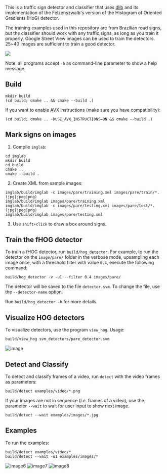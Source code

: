 This is a traffic sign detector and classifier that uses [dlib](http://dlib.net/) and its implementation of the Felzenszwalb's version of the Histogram of Oriented Gradients (HoG) detector.

The training examples used in this repository are from Brazilian road signs, but the classifier should work with any traffic signs, as long as you train it properly. Google Street View images can be used to train the detectors. 25~40 images are sufficient to train a good detector.

![](https://cloud.githubusercontent.com/assets/294960/7904020/7d216ae0-07c3-11e5-96fe-2b9d020fec4c.png)

Note: all programs accept `-h` as command-line parameter to show a help message.

## Build

```
mkdir build
(cd build; cmake .. && cmake --build .)
```

If you want to enable AVX instructions (make sure you have compatibility):

```
(cd build; cmake .. -DUSE_AVX_INSTRUCTIONS=ON && cmake --build .)
```

## Mark signs on images
1. Compile `imglab`:

```
cd imglab
mkdir build
cd build
cmake ..
cmake --build .
```

2. Create XML from sample images:

```
imglab/build/imglab -c images/pare/training.xml images/pare/train/*.(jpg|jpeg|png)
imglab/build/imglab images/pare/training.xml
imglab/build/imglab -c images/pare/testing.xml images/pare/test/*.(jpg|jpeg|png)
imglab/build/imglab images/pare/testing.xml
```

3. Use `shift+click` to draw a box around signs.

## Train the fHOG detector

To train a fHOG detector, run `build/hog_detector`. For example, to run the detector on the `image/pare/` folder in the verbose mode, upsampling each image once, with a threshold filter with value `0.4`, execute the following command: 

```
build/hog_detector -v -u1 --filter 0.4 images/pare/
```

The detector will be saved to the file `detector.svm`. To change the file, use the `--detector-name` option.

Run `build/hog_detector -h` for more details.

## Visualize HOG detectors

To visualize detectors, use the program `view_hog`. Usage:

```
build/view_hog svm_detectors/pare_detector.svm
```

![image](https://cloud.githubusercontent.com/assets/294960/8306983/6fa2ca40-1992-11e5-905d-04260fbfe128.png)


## Detect and Classify

To detect and classify frames of a video, run `detect` with the video frames as parameters:

```
build/detect examples/video/*.png
```

If your images are not in sequence (*i.e.* frames of a video), use the parameter `--wait` to wait for user input to show next image.

```
build/detect --wait examples/images/*.jpg
```

## Examples

To run the examples:

```
build/detect examples/video/*
build/detect --wait -u1 examples/images/*
```

![image6](https://cloud.githubusercontent.com/assets/294960/8306981/6ef3e142-1992-11e5-91b0-e753737bcb5f.png)
![image7](https://cloud.githubusercontent.com/assets/294960/8306982/6f7f22c0-1992-11e5-8c2e-4079ddffec47.png)
![image8](https://cloud.githubusercontent.com/assets/294960/8306980/6edb6ae0-1992-11e5-9d77-ddbd0cd59a7b.png)
